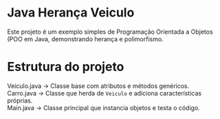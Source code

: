 # Java Herança Veiculo
  Este projeto é um exemplo simples de Programação Orientada a Objetos (POO em Java, demonstrando herança e polimorfismo.

# Estrutura do projeto
  Veiculo.java → Classe base com atributos e métodos genéricos.  
  Carro.java → Classe que herda de `Veiculo` e adiciona características próprias.  
  Main.java → Classe principal que instancia objetos e testa o código.  
